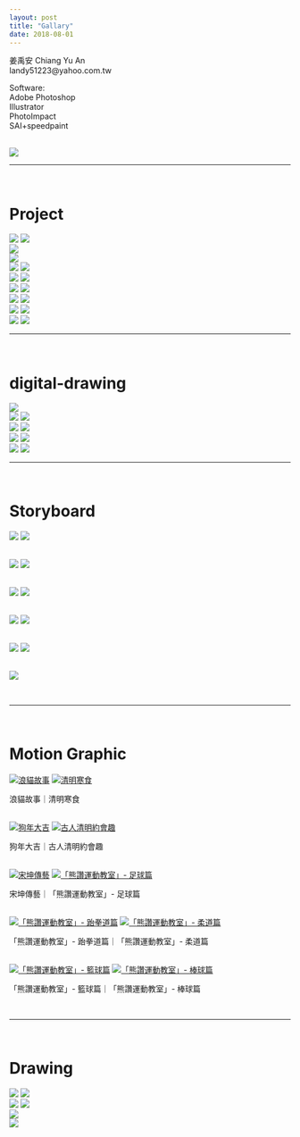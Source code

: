 ```yaml
---
layout: post
title: "Gallary"
date: 2018-08-01
---
```


<div class="post-image">
    <p class="post-image-caption">
        姜禹安 Chiang Yu An<br>
        landy51223@yahoo.com.tw
    </p>
    <p class="post-image-caption">
        Software:<br>
        Adobe Photoshop<br>
        Illustrator<br>
        PhotoImpact<br>
        SAI+speedpaint<br>
    </p><br>
    <a href="/img/profile-picture.jpg"><img src="/img/profile-picture.jpg"></a>
</div>

---
<br>

# Project

<div class="post-image post-image--split">
    <a href="/img/project/cat.jpg"><img src="/img/optimized/cat.jpg"></a>
    <a href="/img/project/mud.jpg"><img src="/img/optimized/mud.jpg"></a>
</div>

<div class="post-image">
    <a href="/img/project/3-balls.jpg"><img src="/img/optimized/3-balls.jpg"></a>
</div>

<div class="post-image">
    <a href="/img/project/cat-wall-side.jpg"><img src="/img/optimized/cat-wall-side.jpg"></a>
</div>

<div class="post-image post-image--split">
    <a href="/img/project/cat-hospital-clinic.jpg"><img src="/img/optimized/cat-hospital-clinic.jpg"></a>
    <a href="/img/project/cat-hospital-front.jpg"><img src="/img/optimized/cat-hospital-front.jpg"></a>
</div>

<div class="post-image post-image--split">
    <a href="/img/project/cat-hospital-blood-transfusion.jpg"><img src="/img/optimized/cat-hospital-blood-transfusion.jpg"></a>
    <a href="/img/project/cat-wall-front.jpg"><img src="/img/optimized/cat-wall-front.jpg"></a>
</div>

<div class="post-image post-image--split">
    <a href="/img/project/street-1.jpg"><img src="/img/optimized/street-1.jpg"></a>
    <a href="/img/project/street-7.jpg"><img src="/img/optimized/street-7.jpg"></a>
</div>

<div class="post-image post-image--split">
    <a href="/img/project/street-lamp.jpg"><img src="/img/optimized/street-lamp.jpg"></a>
    <a href="/img/project/alley-park.jpg"><img src="/img/optimized/alley-park.jpg"></a>
</div>

<div class="post-image post-image--split">
    <a href="/img/project/belgrade.jpg"><img src="/img/optimized/belgrade.jpg"></a>
    <a href="/img/project/china-shenzhen.jpg"><img src="/img/optimized/china-shenzhen.jpg"></a>
</div>

<div class="post-image post-image--split">
    <a href="/img/project/thai-bangkok.jpg"><img src="/img/optimized/thai-bangkok.jpg"></a>
    <a href="/img/project/vegetable.jpg"><img src="/img/optimized/vegetable.jpg"></a>
</div>

---
<br>

# digital-drawing

<div class="post-image">
    <a href="/img/digital-drawing/amusement-parks.jpg"><img src="/img/optimized/amusement-parks.jpg"></a>
</div>

<div class="post-image post-image--split">
    <a href="/img/digital-drawing/happy-4rd-anniversary.jpg"><img src="/img/optimized/happy-4rd-anniversary.jpg"></a>
    <a href="/img/digital-drawing/3-birds.jpg"><img src="/img/optimized/3-birds.jpg"></a>
</div>

<div class="post-image post-image--split">
    <a href="/img/digital-drawing/woman.jpg"><img src="/img/optimized/woman.jpg"></a>
    <a href="/img/digital-drawing/ode.jpg"><img src="/img/optimized/ode.jpg"></a>
</div>

<div class="post-image post-image--split">
    <a href="/img/digital-drawing/leon.jpg"><img src="/img/optimized/leon.jpg"></a>
    <a href="/img/digital-drawing/back.jpg"><img src="/img/digital-drawing/back.jpg"></a>
</div>

<div class="post-image post-image--split">
    <a href="/img/digital-drawing/poche-rudy.jpg"><img src="/img/optimized/poche-rudy.jpg"></a>
    <a href="/img/digital-drawing/wo.jpg"><img src="/img/optimized/wo.jpg"></a>
</div>

---
<br>

# Storyboard

<div class="post-image post-image--split">
    <a href="/img/storyboard/30_five-little-speckled-frogs.jpg"><img src="/img/optimized/30_five-little-speckled-frogs.jpg"></a>
    <a href="/img/storyboard/32_blow-wind-blow.jpg"><img src="/img/optimized/32_blow-wind-blow.jpg"></a>
    <p class="post-image-caption"></p><br>
</div>

<div class="post-image post-image--split">
    <a href="/img/storyboard/33_jack-and-jill.jpg"><img src="/img/optimized/33_jack-and-jill.jpg"></a>
    <a href="/img/storyboard/34_little-bo-peep.jpg"><img src="/img/optimized/34_little-bo-peep.jpg"></a>
    <p class="post-image-caption"></p><br>
</div>

<div class="post-image post-image--split">
    <a href="/img/storyboard/episode40-red-line.jpg"><img src="/img/optimized/episode40-red-line.jpg"></a>
    <a href="/img/storyboard/episode53-less-is-more.jpg"><img src="/img/optimized/episode53-less-is-more.jpg"></a>
    <p class="post-image-caption"></p><br>
</div>

<div class="post-image post-image--split">
    <a href="/img/storyboard/street-cat.jpg"><img src="/img/optimized/street-cat.jpg"></a>
    <a href="/img/storyboard/episode58-face-the-music.jpg"><img src="/img/optimized/episode58-face-the-music.jpg"></a>
    <p class="post-image-caption"></p><br>
</div>

<div class="post-image post-image--split">
    <a href="/img/storyboard/episode62-tongue-in-cheek.jpg"><img src="/img/optimized/episode62-tongue-in-cheek.jpg"></a>
    <a href="/img/storyboard/episode67-bite-off-more-than-one-can-chew.jpg"><img src="/img/optimized/episode67-bite-off-more-than-one-can-chew.jpg"></a>
    <p class="post-image-caption"></p><br>
</div>

<div class="post-image">
    <a href="/img/storyboard/storyboard.jpg"><img src="/img/optimized/storyboard.jpg"></a>
    <p class="post-image-caption"></p><br>
</div>

---
<br>

# Motion Graphic

<div class="post-image post-image--split">
	<a href="https://drive.google.com/file/d/1yZ2ag2V_OlYlP8gJtrhfwUD6DfE_Jk-_/preview"><img src="/img/optimized/street-cat.png" alt="浪貓故事"></a>
	<a href="https://drive.google.com/file/d/1pH0fI_Ar2tqsCYehTZs-DoQc1hYaO4yE/preview"><img src="/img/optimized/ching-ming-cold-food.png" alt="清明寒食"></a>
	<p class="post-image-caption">浪貓故事｜清明寒食</p><br>
</div>

<div class="post-image post-image--split">
	<a href="https://drive.google.com/file/d/1Ve7G9LN-lC5GHYF9wIynMxuC8ek--MTQ/preview"><img src="/img/optimized/year-of-the-dog.png" alt="狗年大吉"></a>
	<a href="https://drive.google.com/file/d/1KzG53wkJicUcQockH9Et4tzGnlUFE7HU/preview"><img src="/img/optimized/ching-ming-dating.png" alt="古人清明約會趣"></a>
	<p class="post-image-caption">狗年大吉｜古人清明約會趣</p><br>
</div>

<div class="post-image post-image--split">
	<a href="https://drive.google.com/file/d/1NU2gPnDkwsVarmZlQS9zeUHc50Hqpm5d/preview"><img src="/img/optimized/song-kun.png" alt="宋坤傳藝"></a>
	<a href="https://drive.google.com/file/d/1XSLExEUu0VuntHH0a710PoZY-OO_74jy/preview"><img src="/img/optimized/bravo-soccer.png" alt="「熊讚運動教室」- 足球篇"></a>
	<p class="post-image-caption">宋坤傳藝｜「熊讚運動教室」- 足球篇</p><br>
</div>

<div class="post-image post-image--split">
	<a href="https://drive.google.com/file/d/1fQLwia4laYb-QUm9ZJjklYpfRPEWBIl-/preview"><img src="/img/optimized/bravo-taekwondo.png" alt="「熊讚運動教室」- 跆拳道篇"></a>
	<a href="https://drive.google.com/file/d/1dha1a4w0plg8UUgYjTCrVpvDx_Le6gis/preview"><img src="/img/optimized/bravo-judo.png" alt="「熊讚運動教室」- 柔道篇"></a>
	<p class="post-image-caption">「熊讚運動教室」- 跆拳道篇｜「熊讚運動教室」- 柔道篇</p><br>
</div>

<div class="post-image post-image--split">
	<a href="https://drive.google.com/file/d/16mmquedMGZdCIFF8s3gjfFjc32sQ91uY/preview"><img src="/img/optimized/bravo-basketball.png" alt="「熊讚運動教室」- 籃球篇"></a>
	<a href="https://drive.google.com/file/d/13jaRvIF-uatkVbe3qjrVBGHLuV6LdBwe/preview"><img src="/img/optimized/bravo-baseball.png" alt="「熊讚運動教室」- 棒球篇"></a>
	<p class="post-image-caption">「熊讚運動教室」- 籃球篇｜「熊讚運動教室」- 棒球篇</p><br>
</div>

---
<br>

# Drawing

<div class="post-image post-image--split">
    <a href="/img/drawing/friends.jpg"><img src="/img/optimized/friends.jpg"></a>
    <a href="/img/drawing/mask.jpg"><img src="/img/optimized/mask.jpg"></a>
</div>

<div class="post-image post-image--split">
    <a href="/img/drawing/cloud.jpg"><img src="/img/optimized/cloud.jpg"></a>
    <a href="/img/drawing/kid.jpg"><img src="/img/optimized/kid.jpg"></a>
</div>

<div class="post-image">
    <a href="/img/drawing/monster-kid.jpg"><img src="/img/optimized/monster-kid.jpg"></a>
</div>

<div class="post-image">
    <a href="/img/drawing/happy-birthday.jpg"><img src="/img/optimized/happy-birthday.jpg"></a>
</div>

